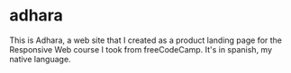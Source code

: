 # adhara
This is Adhara, a web site that I created as a product landing page for the Responsive Web course I took from freeCodeCamp. It's in spanish, my native language.
